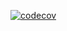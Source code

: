 [![codecov](https://codecov.io/github/open-cu/megazord-backend/graph/badge.svg?token=54M02KNK3O)](https://codecov.io/github/open-cu/megazord-backend)

